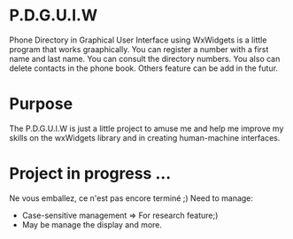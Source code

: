 # P.D.G.U.I.W
Phone Directory in Graphical User Interface using WxWidgets is a little program that works graaphically.
You can register a number with a first name and last name.
You can consult the directory numbers.
You also can delete contacts in the phone book.
Others feature can be add in the futur.

# Purpose
The P.D.G.U.I.W is just a little project to amuse me and help me improve my skills on the wxWidgets library and in creating human-machine interfaces.

# Project in progress ...
Ne vous emballez, ce n'est pas encore terminé ;)
Need to manage:
* Case-sensitive management => For research feature;)
* May be manage the display and more.
